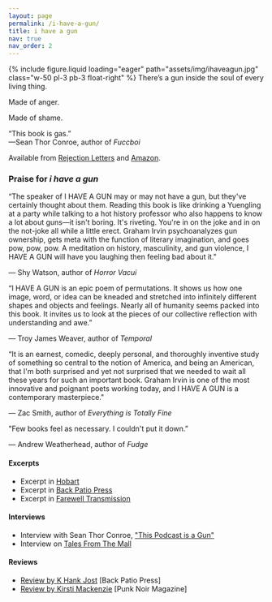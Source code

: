 ```yaml
---
layout: page
permalink: /i-have-a-gun/
title: i have a gun
nav: true
nav_order: 2
---
```


{% include figure.liquid loading="eager" path="assets/img/ihaveagun.jpg" class="w-50 pl-3 pb-3 float-right" %}
There’s a gun inside the soul of every living thing.

Made of anger.

Made of shame.

<p class="lead">“This book is gas.”<br />—Sean Thor Conroe, author of <em>Fuccboi</em></p>

Available from [Rejection Letters](https://rejectionletters.bigcartel.com/product/i-have-a-gun-by-graham-irvin) and [Amazon](https://www.amazon.com/I-Have-Gun-Graham-Irvin/dp/B0CW89GD6F/).

<p class="text-center"><i class="fa-solid fa-gun shooter"></i></p>

### Praise for _i have a gun_

“The speaker of I HAVE A GUN may or may not have a gun, but they've certainly thought about them. Reading this book is like drinking a Yuengling at a party while talking to a hot history professor who also happens to know a lot about guns—it isn't boring. It's riveting. You're in on the joke and in on the not-joke all while a little erect. Graham Irvin psychoanalyzes gun ownership, gets meta with the function of literary imagination, and goes pow, pow, pow. A meditation on history, masculinity, and gun violence, I HAVE A GUN will have you laughing then feeling bad about it."

— Shy Watson, author of _Horror Vacui_

<p class="clearfix"></p>

“I HAVE A GUN is an epic poem of permutations. It shows us how one image, word, or idea can be kneaded and stretched into infinitely different shapes and objects and feelings. Nearly all of humanity seems packed into this book. It invites us to look at the pieces of our collective reflection with understanding and awe.”

— Troy James Weaver, author of _Temporal_

“It is an earnest, comedic, deeply personal, and thoroughly inventive study of something so central to the notion of America, and being an American, that I'm both surprised and yet not surprised that we needed to wait all these years for such an important book. Graham Irvin is one of the most innovative and poignant poets working today, and I HAVE A GUN is a contemporary masterpiece."

— Zac Smith, author of _Everything is Totally Fine_

"Few books feel as necessary. I couldn't put it down.”

— Andrew Weatherhead, author of _Fudge_

#### Excerpts

- Excerpt in [Hobart](https://www.hobartpulp.com/web_features/excerpt-from-i-have-a-gun)
- Excerpt in [Back Patio Press](https://backpatio.press/2023/08/04/i-have-a-gun-excerpt-by-graham-irvin/)
- Excerpt in [Farewell Transmission](https://farewelltransmission.net/2023/04/heroin-haibun/)

#### Interviews

- Interview with Sean Thor Conroe, ["This Podcast is a Gun"](https://www.youtube.com/watch?v=Hd0PZrscNZo)
- Interview on [Tales From The Mall](https://podcasts.apple.com/us/podcast/149-graham-irvin/id1596606243?i=1000640421528)

#### Reviews

- [Review by K Hank Jost](https://backpatio.press/2024/02/14/review-of-graham-irvins-i-have-a-gun-by-hank-k-jost/) [Back Patio Press]
- [Review by Kirsti Mackenzie](https://punknoirmagazine.wordpress.com/2024/02/28/graham-irvin-i-have-a-gun-a-review-by-kirsti-mackenzie/) [Punk Noir Magazine]
